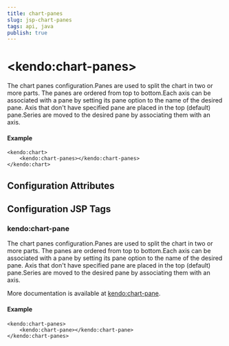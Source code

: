 ```yaml
---
title: chart-panes
slug: jsp-chart-panes
tags: api, java
publish: true
---
```


# \<kendo:chart-panes\>

The chart panes configuration.Panes are used to split the chart in two or more parts. The panes are ordered from top to bottom.Each axis can be associated with a pane by setting its pane option to the name of the desired pane.
Axis that don't have specified pane are placed in the top (default) pane.Series are moved to the desired pane by associating them with an axis.

#### Example
    <kendo:chart>
        <kendo:chart-panes></kendo:chart-panes>
    </kendo:chart>

## Configuration Attributes


##  Configuration JSP Tags

### kendo:chart-pane

The chart panes configuration.Panes are used to split the chart in two or more parts. The panes are ordered from top to bottom.Each axis can be associated with a pane by setting its pane option to the name of the desired pane.
Axis that don't have specified pane are placed in the top (default) pane.Series are moved to the desired pane by associating them with an axis.

More documentation is available at [kendo:chart-pane](/kendo-ui/api/wrappers/jsp/chart/pane).

#### Example

    <kendo:chart-panes>
        <kendo:chart-pane></kendo:chart-pane>
    </kendo:chart-panes>

